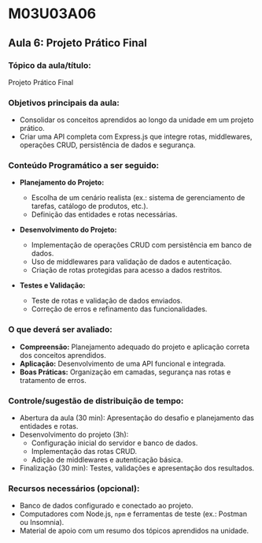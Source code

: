 # **M03U03A06**

## **Aula 6: Projeto Prático Final**

### **Tópico da aula/título:**  

Projeto Prático Final

### **Objetivos principais da aula:**  

- Consolidar os conceitos aprendidos ao longo da unidade em um projeto prático.  
- Criar uma API completa com Express.js que integre rotas, middlewares, operações CRUD, persistência de dados e segurança.  

### **Conteúdo Programático a ser seguido:**  

- **Planejamento do Projeto:**  
  - Escolha de um cenário realista (ex.: sistema de gerenciamento de tarefas, catálogo de produtos, etc.).  
  - Definição das entidades e rotas necessárias.  

- **Desenvolvimento do Projeto:**  
  - Implementação de operações CRUD com persistência em banco de dados.  
  - Uso de middlewares para validação de dados e autenticação.  
  - Criação de rotas protegidas para acesso a dados restritos.  

- **Testes e Validação:**  
  - Teste de rotas e validação de dados enviados.  
  - Correção de erros e refinamento das funcionalidades.  

### **O que deverá ser avaliado:**  

- **Compreensão:** Planejamento adequado do projeto e aplicação correta dos conceitos aprendidos.  
- **Aplicação:** Desenvolvimento de uma API funcional e integrada.  
- **Boas Práticas:** Organização em camadas, segurança nas rotas e tratamento de erros.  

### **Controle/sugestão de distribuição de tempo:**  

- Abertura da aula (30 min): Apresentação do desafio e planejamento das entidades e rotas.  
- Desenvolvimento do projeto (3h):  
  - Configuração inicial do servidor e banco de dados.  
  - Implementação das rotas CRUD.  
  - Adição de middlewares e autenticação básica.  
- Finalização (30 min): Testes, validações e apresentação dos resultados.  

### **Recursos necessários (opcional):**  

- Banco de dados configurado e conectado ao projeto.  
- Computadores com Node.js, `npm` e ferramentas de teste (ex.: Postman ou Insomnia).  
- Material de apoio com um resumo dos tópicos aprendidos na unidade.  
